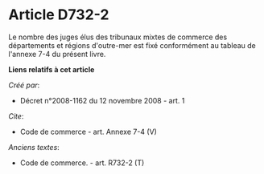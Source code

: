 # Article D732-2

Le nombre des juges élus des tribunaux mixtes de commerce des départements et régions d'outre-mer est fixé conformément au
tableau de l'annexe 7-4 du présent livre.

**Liens relatifs à cet article**

_Créé par_:

  - Décret n°2008-1162 du 12 novembre 2008 - art. 1

_Cite_:

  - Code de commerce - art. Annexe 7-4 (V)

_Anciens textes_:

  - Code de commerce. - art. R732-2 (T)
